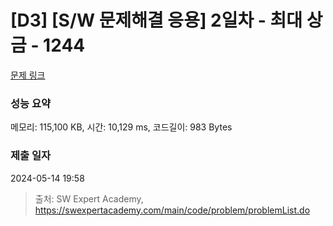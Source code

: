 # [D3] [S/W 문제해결 응용] 2일차 - 최대 상금 - 1244 

[문제 링크](https://swexpertacademy.com/main/code/problem/problemDetail.do?contestProbId=AV15Khn6AN0CFAYD) 

### 성능 요약

메모리: 115,100 KB, 시간: 10,129 ms, 코드길이: 983 Bytes

### 제출 일자

2024-05-14 19:58



> 출처: SW Expert Academy, https://swexpertacademy.com/main/code/problem/problemList.do